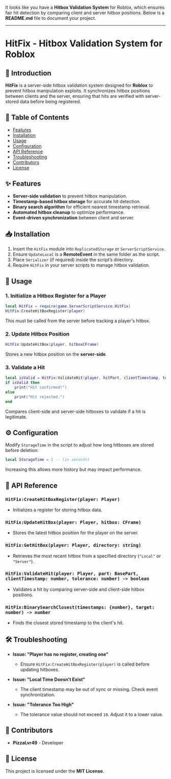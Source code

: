 It looks like you have a **Hitbox Validation System** for Roblox, which ensures fair hit detection by comparing client and server hitbox positions. Below is a **README.md** file to document your project.

---

# HitFix - Hitbox Validation System for Roblox

## 📌 Introduction
**HitFix** is a server-side hitbox validation system designed for **Roblox** to prevent hitbox manipulation exploits. It synchronizes hitbox positions between clients and the server, ensuring that hits are verified with server-stored data before being registered.

## 📖 Table of Contents
- [Features](#features)
- [Installation](#installation)
- [Usage](#usage)
- [Configuration](#configuration)
- [API Reference](#api-reference)
- [Troubleshooting](#troubleshooting)
- [Contributors](#contributors)
- [License](#license)

## ✨ Features
- **Server-side validation** to prevent hitbox manipulation.
- **Timestamp-based hitbox storage** for accurate hit detection.
- **Binary search algorithm** for efficient nearest timestamp retrieval.
- **Automated hitbox cleanup** to optimize performance.
- **Event-driven synchronization** between client and server.

## 📥 Installation
1. Insert the `HitFix` module into `ReplicatedStorage` or `ServerScriptService`.
2. Ensure `UpdateLocal` is a **RemoteEvent** in the same folder as the script.
3. Place `Serializer` (if required) inside the script’s directory.
4. Require `HitFix` in your server scripts to manage hitbox validation.

## 🚀 Usage
### 1. **Initialize a Hitbox Register for a Player**
```lua
local HitFix = require(game.ServerScriptService.HitFix)
HitFix:CreateHitBoxRegister(player)
```
This must be called from the server before tracking a player's hitbox.

### 2. **Update Hitbox Position**
```lua
HitFix:UpdateHitBox(player, hitboxCFrame)
```
Stores a new hitbox position on the **server-side**.

### 3. **Validate a Hit**
```lua
local isValid = HitFix:ValidateHit(player, hitPart, clientTimestamp, tolerance)
if isValid then
    print("Hit confirmed!")
else
    print("Hit rejected.")
end
```
Compares client-side and server-side hitboxes to validate if a hit is legitimate.

## ⚙️ Configuration
Modify `StorageTime` in the script to adjust how long hitboxes are stored before deletion:
```lua
local StorageTime = 1 -- (in seconds)
```
Increasing this allows more history but may impact performance.

## 📌 API Reference
### `HitFix:CreateHitBoxRegister(player: Player)`
- Initializes a register for storing hitbox data.

### `HitFix:UpdateHitBox(player: Player, hitbox: CFrame)`
- Stores the latest hitbox position for the player on the server.

### `HitFix:GetHitBox(player: Player, directory: string)`
- Retrieves the most recent hitbox from a specified directory (`"Local"` or `"Server"`).

### `HitFix:ValidateHit(player: Player, part: BasePart, clientTimestamp: number, tolerance: number) -> boolean`
- Validates a hit by comparing server-side and client-side hitbox positions.

### `HitFix:BinarySearchClosest(timestamps: {number}, target: number) -> number`
- Finds the closest stored timestamp to the client's hit.

## 🛠️ Troubleshooting
- **Issue: "Player has no register, creating one"**
  - Ensure `HitFix:CreateHitBoxRegister(player)` is called before updating hitboxes.
  
- **Issue: "Local Time Doesn’t Exist"**
  - The client timestamp may be out of sync or missing. Check event synchronization.

- **Issue: "Tolerance Too High"**
  - The tolerance value should not exceed `10`. Adjust it to a lower value.

## 👥 Contributors
- **PizzaLvr49** - Developer

## 📜 License
This project is licensed under the **MIT License**.

